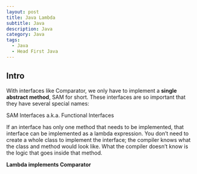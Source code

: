 ```yaml
---
layout: post
title: Java Lambda
subtitle: Java 
description: Java
category: Java
tags:
  - Java
  - Head First Java
---
```


## Intro
With interfaces like Comparator, we only have to implement a **single
abstract method**, SAM for short. These interfaces are so important that they
have several special names:

SAM Interfaces a.k.a. Functional Interfaces

If an interface has only one method that needs to be implemented, that
interface can be implemented as a lambda expression. You don’t need to
create a whole class to implement the interface; the compiler knows what the
class and method would look like. What the compiler doesn’t know is the
logic that goes inside that method.

**Lambda implements Comparator**



